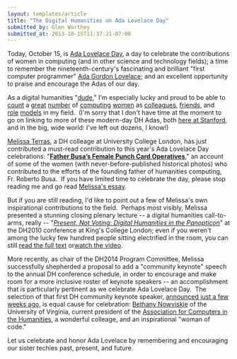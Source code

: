 ```yaml
---
layout: templates/article
title: "The Digital Humanities on Ada Lovelace Day"
submitted_by: Glen Worthey
submitted_at: 2013-10-15T11:37:21-07:00
---
```


Today, October 15, is [Ada Lovelace Day](http://findingada.com/about/), a day to celebrate the contributions of women in computing (and in other science and technology fields); a time to remember the nineteenth-century's fascinating and brilliant "first computer programmer" [Ada Gordon Lovelace](http://findingada.com/about/who-was-ada/); and an excellent opportunity to praise and encourage the Adas of our day.


As a digital humanities "[dude](http://ach.org/2013/07/18/o-dh-pioneers-at-the-agm-in-nebraska/)," I'm especially lucky and proud to be able to [count](http://www.linguabrarian.com/) a [great](http://nowviskie.org/) [number](http://www.ibiblio.org/bess/) of [computing](http://juliaflanders.wordpress.com/about/) [women](http://www.quinndombrowski.com/) as [colleagues](http://4humanities.org/2012/06/redhd-interview-isabel-galina/), [friends](http://www.cultureplex.ca/people/elika-ortega/), and [role](http://clairewarwick.blogspot.com/) [models](http://nowviskie.org/2011/ada-lovelace-day-susan-hockey/) in my field.  (I'm sorry that I don't have time at the moment to go on linking to more of these modern-day DH Adas, both [here at Stanford](/people), and in the big, wide world: I've left out dozens, I know!)


[Melissa Terras](http://melissaterras.blogspot.com/), a DH colleage at University College London, has just contributed a must-read contribution to this year's Ada Lovelace Day celebrations: "**[Father Busa’s Female Punch Card Operatives](http://melissaterras.blogspot.com/2013/10/for-ada-lovelace-day-father-busas.html)**," an account of some of the women (with never-before-published historical photos) who contributed to the efforts of the founding father of humanities computing, Fr. Roberto Busa.  If you have limited time to celebrate the day, please stop reading me and go read [Melissa's essay](http://melissaterras.blogspot.com/2013/10/for-ada-lovelace-day-father-busas.html).


But if you are still reading, I'd like to point out a few of Melissa's own inspirational contributions to the field.  Perhaps most visibly, Melissa presented a stunning closing plenary lecture -- a digital humanities call-to-arms, really -- "[*Present, Not Voting: Digital Humanities in the Panopticon*](http://melissaterras.blogspot.com/2010/07/dh2010-plenary-present-not-voting.html)" at the DH2010 conference at King's College London; even if you weren't among the lucky few hundred people sitting electrified in the room, you can still [read the full text](http://melissaterras.blogspot.com/2010/07/dh2010-plenary-present-not-voting.html) or[watch the video](http://www.arts-humanities.net/video/dh2010_keynote_melissa_terras_present_not_voting_digital_humanities_panopticon).


More recently, as chair of the DH2014 Program Committee, Melissa successfully shepherded a proposal to add a "community keynote" speech to the annual DH conference schedule, in order to encourage and make room for a more inclusive roster of keynote speakers -- an accomplishment that is particularly pertinent as we celebrate Ada Lovelace Day.  The selection of that first DH community keynote speaker, [announced just a few weeks ago](http://dh2014.org/2013/09/26/a-fourth-plenary-lecture-bethany-nowviskie/), is equal cause for celebration: [Bethany Nowviskie](http://nowviskie.org/bio/) of the University of Virginia, current president of the [Association for Computers in the Humanities](http://ach.org/about-ach/officers/), a wonderful colleage, and an inspirational "woman of code."


Let us celebrate and honor Ada Lovelace by remembering and encouraging our sister techies past, present, and future.



